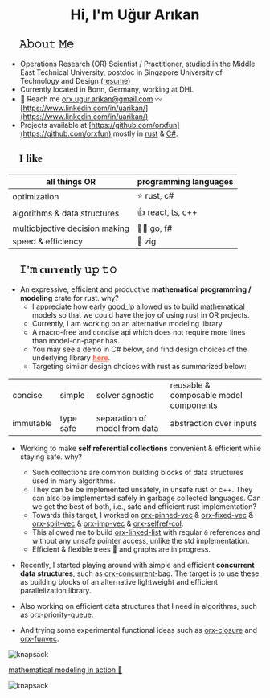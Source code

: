 <h1 align="center">Hi, I'm Uğur Arıkan</h1>

<h2 style="font-family: consolas;">👋 𝙰𝚋𝚘𝚞𝚝 𝙼𝚎</h2>

- Operations Research (OR) Scientist / Practitioner, studied in the Middle East Technical University, postdoc in Singapore University of Technology and Design ([resume](https://orxfun.github.io/cv/))
- Currently located in Bonn, Germany, working at DHL 
- 💬 Reach me [orx.ugur.arikan@gmail.com](mailto:orx.ugur.arikan@gmail.com) 〰️ [https://www.linkedin.com/in/uarikan/](https://www.linkedin.com/in/uarikan/)
- Projects available at [https://github.com/orxfun](https://github.com/orxfun) mostly in [rust](https://crates.io/users/orxfun) & [C#](https://www.nuget.org/profiles/orx.ugur.arikan).


<h2 style="font-family: consolas;">🤟 I like</h2>

| all things OR                  | programming languages |
|--------------------------------|-----------------------|
| optimization                   | ⭐ rust, c#           |
| algorithms & data structures   | 👍 react, ts, c++     |
| multiobjective decision making | 👌🏽 go, f#  |
| speed & efficiency             | 🤔 zig    |

<h2 style="font-family: consolas;">🎈 𝙸'𝚖 currently 𝚞𝚙 𝚝𝚘</h2>

- An expressive, efficient and productive **mathematical programming / modeling** crate for rust. why?
  * I appreciate how early [good_lp](https://crates.io/crates/good_lp) allowed us to build mathematical models so that we could have the joy of using rust in OR projects.
  * Currently, I am working on an alternative modeling library.
  * A macro-free and concise api which does not require more lines than model-on-paper has.
  * You may see a demo in C# below, and find design choices of the underlying library **<a target="_blank" href="https://orxfun.github.io/orx-mathprog-gallery/" style="color:tomato;">here</a>**.
  * Targeting similar design choices with rust as summarized below:

|||||
|---|---|---|---|
| concise | simple | solver agnostic | reusable & composable model components |
| immutable | type safe | separation of model from data | abstraction over inputs |

- Working to make **self referential collections** convenient & efficient while staying safe. why?
  - Such collections are common building blocks of data structures used in many algorithms.
  - They can be be implemented unsafely, in unsafe rust or c++. They can also be implemented safely in garbage collected languages. Can we get the best of both, i.e., safe and efficient rust implementation?
  - Towards this target, I worked on <a target="_blank" href="https://crates.io/crates/orx-pinned-vec">orx-pinned-vec</a> & <a target="_blank" href="https://crates.io/crates/orx-fixed-vec">orx-fixed-vec</a> & <a target="_blank" href="https://crates.io/crates/orx-split-vec">orx-split-vec</a> & <a target="_blank" href="https://crates.io/crates/orx-imp-vec">orx-imp-vec</a> & <a target="_blank" href="https://crates.io/crates/orx-selfref-col">orx-selfref-col</a>.
  - This allowed me to build <a target="_blank" href="https://crates.io/crates/orx-linked-list">orx-linked-list</a> with regular `&` references and without any unsafe pointer access, unlike the std implementation.
  - Efficient & flexible trees 🌴 and graphs are in progress.

- Recently, I started playing around with simple and efficient **concurrent data structures**, such as <a target="_blank" href="https://crates.io/crates/orx-concurrent-bag">orx-concurrent-bag</a>. The target is to use these as building blocks of an alternative lightweight and efficient parallelization library. 

- Also working on efficient data structures that I need in algorithms, such as <a target="_blank" href="https://crates.io/crates/orx-priority-queue">orx-priority-queue</a>.

- And trying some experimental functional ideas such as <a target="_blank" href="https://crates.io/crates/orx-closure">orx-closure</a> and <a target="_blank" href="https://crates.io/crates/orx-funvec">orx-funvec</a>.

![knapsack](https://orxfun.github.io/orx-mathprog-gallery/data/concise/knapsack.PNG)

[mathematical modeling in action 🔎](https://orxfun.github.io/orx-mathprog-gallery/img/orx_model_building_knapsack.gif)

![knapsack](https://orxfun.github.io/orx-mathprog-gallery/img/orx_model_building_knapsack-540w.gif)
